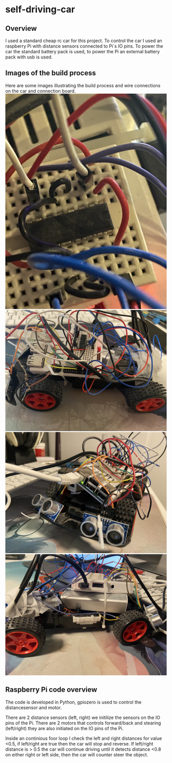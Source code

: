 # self-driving-car

## Overview
I used a standard cheap rc car for this project. To control the car I used an raspberry Pi with distance sensors connected to Pi´s IO pins. To power the car the standard battery pack is used, to power the Pi an external battery pack with usb is used.


## Images of the build process
Here are some images illustrating the build process and wire connections on the car and connection board.
![Connectionboard](connection_board.jpg)
![Car](car1.jpg)
![Car](car2.jpg)
![Car](car3.jpg)

## Raspberry Pi code overview
The code is developed in Python, gpiozero is used to control the distancesensor and motor.

There are 2 distance sensors (left, right) we initilize the sensors on the IO pins of the Pi.
There are 2 motors that controls forward/back and stearing (left/right) they are also initiated on the IO pins of the Pi.

Inside an continious foor loop I check the left and right distances for value <0.5, if left/right are true then the car will stop and reverse. If left/right distance is > 0.5 the car will continue driving until it detects distance <0.8 on either right or left side, then the car will counter steer the object.

